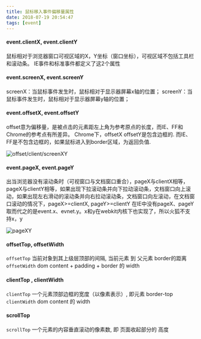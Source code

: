 ```yaml
---
title: 鼠标移入事件偏移量属性
date: 2018-07-19 20:54:47
tags: [event]
---
```


#### event.clientX, event.clientY
鼠标相对于浏览器窗口可视区域的X，Y坐标（窗口坐标），可视区域不包括工具栏和滚动条。
IE事件和标准事件都定义了这2个属性
<br>

#### event.screenX, event.screenY
screenX：当鼠标事件发生时，鼠标相对于显示器屏幕x轴的位置；
screenY：当鼠标事件发生时，鼠标相对于显示器屏幕y轴的位置；
<br>

#### event.offsetX, event.offsetY
offset意为偏移量，是被点击的元素距左上角为参考原点的长度，而IE、FF和Chrome的参考点有所差异。
Chrome下，offsetX offsetY是包含边框的.
而IE、FF是不包含边框的，如果鼠标进入到border区域，为返回负值.
<br>

![offset/client/screenXY](http://pyqqincie.bkt.clouddn.com/offset_client_screenX.png)

#### event.pageX, event.pageY
出当浏览器没有滚动条时（可视窗口与文档窗口重合），pageX与clientX相等，pageX与clientY相等，如果出现下拉滚动条并向下拉动滚动条，文档窗口向上滚动，如果出现左右滑动的滚动条并向右拉动滚动条，文档窗口向左滚动，在文档窗口滚动的情况下，pageX>=clientX, pageY>=clientY
在IE中没有pageX、pageY取而代之的是event.x、evnet.y。x和y在webkit内核下也实现了，所以火狐不支持x，y

![pageXY](http://pyqqincie.bkt.clouddn.com/pageXY.png)


#### offsetTop, offsetWidth 
`offsetTop` 当前对象到其上级层顶部的间隔,  当前元素 到 父元素 border的距离
`offsetWidth` dom content + padding + border 的 width
<br>

#### clientTop , clientWidth
`clientTop` 一个元素顶部边框的宽度（以像素表示）, 即元素 border-top
`clientWidth` dom content 的 width
<br>

#### scrollTop 
`scrollTop` 一个元素的内容垂直滚动的像素数, 即 页面收起部分的 高度
<br>